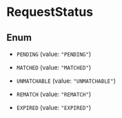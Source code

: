 

# RequestStatus

## Enum


* `PENDING` (value: `"PENDING"`)

* `MATCHED` (value: `"MATCHED"`)

* `UNMATCHABLE` (value: `"UNMATCHABLE"`)

* `REMATCH` (value: `"REMATCH"`)

* `EXPIRED` (value: `"EXPIRED"`)



